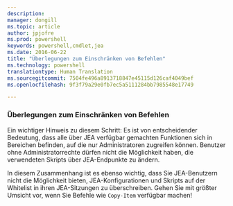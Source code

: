 ```yaml
---
description: 
manager: dongill
ms.topic: article
author: jpjofre
ms.prod: powershell
keywords: powershell,cmdlet,jea
ms.date: 2016-06-22
title: "Überlegungen zum Einschränken von Befehlen"
ms.technology: powershell
translationtype: Human Translation
ms.sourcegitcommit: 7504fe496a8913718847e45115d126caf4049bef
ms.openlocfilehash: 9f3f79a29e0fb7ec5a5111284bb7985548e17749

---
```


### Überlegungen zum Einschränken von Befehlen
Ein wichtiger Hinweis zu diesem Schritt:
Es ist von entscheidender Bedeutung, dass alle über JEA verfügbar gemachten Funktionen sich in Bereichen befinden, auf die nur Administratoren zugreifen können.
Benutzer ohne Administratorrechte dürfen nicht die Möglichkeit haben, die verwendeten Skripts über JEA-Endpunkte zu ändern.

In diesem Zusammenhang ist es ebenso wichtig, dass Sie JEA-Benutzern nicht die Möglichkeit bieten, JEA-Konfigurationen und Skripts auf der Whitelist in ihren JEA-Sitzungen zu überschreiben.
Gehen Sie mit größter Umsicht vor, wenn Sie Befehle wie `Copy-Item` verfügbar machen!




<!--HONumber=Aug16_HO3-->


